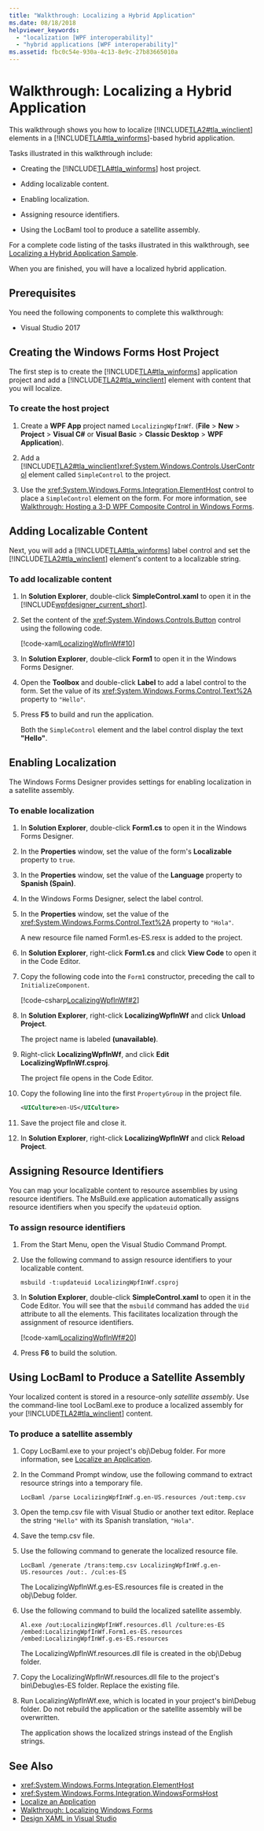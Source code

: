 ```yaml
---
title: "Walkthrough: Localizing a Hybrid Application"
ms.date: 08/18/2018
helpviewer_keywords:
  - "localization [WPF interoperability]"
  - "hybrid applications [WPF interoperability]"
ms.assetid: fbc0c54e-930a-4c13-8e9c-27b83665010a
---
```

# Walkthrough: Localizing a Hybrid Application

This walkthrough shows you how to localize [!INCLUDE[TLA2#tla_winclient](../../../../includes/tla2sharptla-winclient-md.md)] elements in a [!INCLUDE[TLA#tla_winforms](../../../../includes/tlasharptla-winforms-md.md)]-based hybrid application.

Tasks illustrated in this walkthrough include:

-   Creating the [!INCLUDE[TLA#tla_winforms](../../../../includes/tlasharptla-winforms-md.md)] host project.

-   Adding localizable content.

-   Enabling localization.

-   Assigning resource identifiers.

-   Using the LocBaml tool to produce a satellite assembly.

For a complete code listing of the tasks illustrated in this walkthrough, see [Localizing a Hybrid Application Sample](https://go.microsoft.com/fwlink/?LinkID=160015).

When you are finished, you will have a localized hybrid application.

## Prerequisites

You need the following components to complete this walkthrough:

-   Visual Studio 2017

## Creating the Windows Forms Host Project

The first step is to create the [!INCLUDE[TLA#tla_winforms](../../../../includes/tlasharptla-winforms-md.md)] application project and add a [!INCLUDE[TLA2#tla_winclient](../../../../includes/tla2sharptla-winclient-md.md)] element with content that you will localize.

### To create the host project

1.  Create a **WPF App** project named `LocalizingWpfInWf`.  (**File** > **New** > **Project** > **Visual C#** or **Visual Basic** > **Classic Desktop** > **WPF Application**).

2.  Add a [!INCLUDE[TLA2#tla_winclient](../../../../includes/tla2sharptla-winclient-md.md)]<xref:System.Windows.Controls.UserControl> element called `SimpleControl` to the project.

3.  Use the <xref:System.Windows.Forms.Integration.ElementHost> control to place a `SimpleControl` element on the form. For more information, see [Walkthrough: Hosting a 3-D WPF Composite Control in Windows Forms](../../../../docs/framework/wpf/advanced/walkthrough-hosting-a-3-d-wpf-composite-control-in-windows-forms.md).

## Adding Localizable Content

Next, you will add a [!INCLUDE[TLA#tla_winforms](../../../../includes/tlasharptla-winforms-md.md)] label control and set the [!INCLUDE[TLA2#tla_winclient](../../../../includes/tla2sharptla-winclient-md.md)] element's content to a localizable string.

### To add localizable content

1.  In **Solution Explorer**, double-click **SimpleControl.xaml** to open it in the [!INCLUDE[wpfdesigner_current_short](../../../../includes/wpfdesigner-current-short-md.md)].

2.  Set the content of the <xref:System.Windows.Controls.Button> control using the following code.

     [!code-xaml[LocalizingWpfInWf#10](../../../../samples/snippets/csharp/VS_Snippets_Wpf/LocalizingWpfInWf/CSharp/SimpleControl0.xaml#10)]

3.  In **Solution Explorer**, double-click **Form1** to open it in the Windows Forms Designer.

4.  Open the **Toolbox** and double-click **Label** to add a label control to the form. Set the value of its <xref:System.Windows.Forms.Control.Text%2A> property to `"Hello"`.

5.  Press **F5** to build and run the application.

     Both the `SimpleControl` element and the label control display the text **"Hello"**.

## Enabling Localization

The Windows Forms Designer provides settings for enabling localization in a satellite assembly.

### To enable localization

1.  In **Solution Explorer**, double-click **Form1.cs** to open it in the Windows Forms Designer.

2.  In the **Properties** window, set the value of the form's **Localizable** property to `true`.

3.  In the **Properties** window, set the value of the **Language** property to **Spanish (Spain)**.

4.  In the Windows Forms Designer, select the label control.

5.  In the **Properties** window, set the value of the <xref:System.Windows.Forms.Control.Text%2A> property to `"Hola"`.

     A new resource file named Form1.es-ES.resx is added to the project.

6.  In **Solution Explorer**, right-click **Form1.cs** and click **View Code** to open it in the Code Editor.

7.  Copy the following code into the `Form1` constructor, preceding the call to `InitializeComponent`.

     [!code-csharp[LocalizingWpfInWf#2](../../../../samples/snippets/csharp/VS_Snippets_Wpf/LocalizingWpfInWf/CSharp/Form1.cs#2)]

8.  In **Solution Explorer**, right-click **LocalizingWpfInWf** and click **Unload Project**.

     The project name is labeled **(unavailable)**.

9. Right-click **LocalizingWpfInWf**, and click **Edit LocalizingWpfInWf.csproj**.

     The project file opens in the Code Editor.

10. Copy the following line into the first `PropertyGroup` in the project file.

    ```xml
    <UICulture>en-US</UICulture>
    ```

11. Save the project file and close it.

12. In **Solution Explorer**, right-click **LocalizingWpfInWf** and click **Reload Project**.

## Assigning Resource Identifiers

You can map your localizable content to resource assemblies by using resource identifiers. The MsBuild.exe application automatically assigns resource identifiers when you specify the `updateuid` option.

### To assign resource identifiers

1.  From the Start Menu, open the Visual Studio Command Prompt.

2.  Use the following command to assign resource identifiers to your localizable content.

    ```
    msbuild -t:updateuid LocalizingWpfInWf.csproj
    ```

3.  In **Solution Explorer**, double-click **SimpleControl.xaml** to open it in the Code Editor. You will see that the `msbuild` command has added the `Uid` attribute to all the elements. This facilitates localization through the assignment of resource identifiers.

     [!code-xaml[LocalizingWpfInWf#20](../../../../samples/snippets/csharp/VS_Snippets_Wpf/LocalizingWpfInWf/CSharp/SimpleControl.xaml#20)]

4.  Press **F6** to build the solution.

## Using LocBaml to Produce a Satellite Assembly

Your localized content is stored in a resource-only *satellite assembly*. Use the command-line tool LocBaml.exe to produce a localized assembly for your [!INCLUDE[TLA2#tla_winclient](../../../../includes/tla2sharptla-winclient-md.md)] content.

### To produce a satellite assembly

1.  Copy LocBaml.exe to your project's obj\Debug folder. For more information, see [Localize an Application](../../../../docs/framework/wpf/advanced/how-to-localize-an-application.md).

2.  In the Command Prompt window, use the following command to extract resource strings into a temporary file.

    ```
    LocBaml /parse LocalizingWpfInWf.g.en-US.resources /out:temp.csv
    ```

3.  Open the temp.csv file with Visual Studio or another text editor. Replace the string `"Hello"` with its Spanish translation, `"Hola"`.

4.  Save the temp.csv file.

5.  Use the following command to generate the localized resource file.

    ```
    LocBaml /generate /trans:temp.csv LocalizingWpfInWf.g.en-US.resources /out:. /cul:es-ES
    ```

     The LocalizingWpfInWf.g.es-ES.resources file is created in the obj\Debug folder.

6.  Use the following command to build the localized satellite assembly.

    ```
    Al.exe /out:LocalizingWpfInWf.resources.dll /culture:es-ES /embed:LocalizingWpfInWf.Form1.es-ES.resources /embed:LocalizingWpfInWf.g.es-ES.resources
    ```

     The LocalizingWpfInWf.resources.dll file is created in the obj\Debug folder.

7.  Copy the LocalizingWpfInWf.resources.dll file to the project's bin\Debug\es-ES folder. Replace the existing file.

8.  Run LocalizingWpfInWf.exe, which is located in your project's bin\Debug folder. Do not rebuild the application or the satellite assembly will be overwritten.

     The application shows the localized strings instead of the English strings.

## See Also

- <xref:System.Windows.Forms.Integration.ElementHost>
- <xref:System.Windows.Forms.Integration.WindowsFormsHost>
- [Localize an Application](../../../../docs/framework/wpf/advanced/how-to-localize-an-application.md)
- [Walkthrough: Localizing Windows Forms](https://msdn.microsoft.com/library/9a96220d-a19b-4de0-9f48-01e5d82679e5)
- [Design XAML in Visual Studio](/visualstudio/designers/designing-xaml-in-visual-studio)
